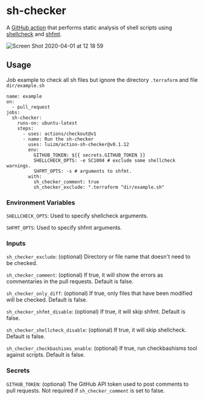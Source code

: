 # sh-checker

A [GitHub action](https://docs.github.com/en/free-pro-team@latest/actions) that performs static analysis of shell scripts using [shellcheck](https://github.com/koalaman/shellcheck) and [shfmt](https://github.com/mvdan/sh).

![Screen Shot 2020-04-01 at 12 18 59](https://user-images.githubusercontent.com/6004689/78155536-f9a8a080-7413-11ea-8b5c-2c96484feb61.png)


## Usage

Job example to check all sh files but ignore the directory `.terraform` and file `dir/example.sh`

```
name: example
on:
  - pull_request
jobs:
  sh-checker:
    runs-on: ubuntu-latest
    steps:
      - uses: actions/checkout@v1
      - name: Run the sh-checker
        uses: luizm/action-sh-checker@v0.1.12
        env:
          GITHUB_TOKEN: ${{ secrets.GITHUB_TOKEN }}
          SHELLCHECK_OPTS: -e SC1004 # exclude some shellcheck warnings.
          SHFMT_OPTS: -s # arguments to shfmt.
        with:
          sh_checker_comment: true
          sh_checker_exclude: ".terraform ^dir/example.sh"
```

### Environment Variables

`SHELLCHECK_OPTS`: Used to specify shellcheck arguments.

`SHFMT_OPTS`: Used to specify shfmt arguments.

### Inputs

`sh_checker_exclude`: (optional) Directory or file name that doesn't need to be checked.

`sh_checker_comment`: (optional) If true, it will show the errors as commentaries in the pull requests. Default is false.

`sh_checker_only_diff`: (optional) If true, only files that have been modified will be checked. Default is false.

`sh_checker_shfmt_disable`: (optional) If true, it will skip shfmt. Default is false.

`sh_checker_shellcheck_disable`: (optional) If true, it will skip shellcheck. Default is false.

`sh_checker_checkbashisms_enable`: (optional) If true, run checkbashisms tool against scripts. Default is false.
### Secrets

`GITHUB_TOKEN`: (optional) The GitHub API token used to post comments to pull requests. Not required if `sh_checker_comment` is set to false.
